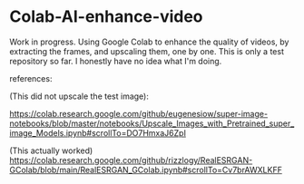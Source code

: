 # Colab-AI-enhance-video
Work in progress. Using Google Colab to enhance the quality of videos, by extracting the frames, and upscaling them, one by one. This is only a test repository so far. I honestly have no idea what I'm doing.

references:

(This did not upscale the test image):

https://colab.research.google.com/github/eugenesiow/super-image-notebooks/blob/master/notebooks/Upscale_Images_with_Pretrained_super_image_Models.ipynb#scrollTo=DO7HmxaJ6ZpI

(This actually worked)
https://colab.research.google.com/github/rizzlogy/RealESRGAN-GColab/blob/main/RealESRGAN_GColab.ipynb#scrollTo=Cv7brAWXLKFF
